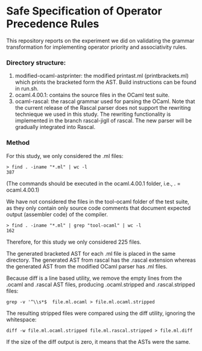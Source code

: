 Safe Specification of Operator Precedence Rules
===================================

This repository reports on the experiment we did on validating the grammar transformation
for implementing operator priority and associativity rules. 

### Directory structure:

1. modified-ocaml-astprinter: the modified printast.ml (printbrackets.ml) which prints the bracketed form the AST. Build instructions can be found in run.sh.
2. ocaml.4.00.1: contains the source files in the OCaml test suite. 
3. ocaml-rascal: the rascal grammar used for parsing the OCaml. Note that the current release of the Rascal parser does not support the rewriting technieque we used in this study. The rewriting functionality is implemented in the branch rascal-jigll of rascal. The new parser will be gradually integrated into Rascal.

### Method
For this study, we only considered the .ml files:

```
> find . -iname "*.ml" | wc -l
387
```
(The commands should be executed in the ocaml.4.00.1 folder, i.e., . = ocaml.4.00.1)

We have not considered the files in the tool-ocaml folder of the test suite, as they only 
contain only source code comments that document expected output (assembler code) of the compiler.

```
> find . -iname "*.ml" | grep "tool-ocaml" | wc -l
162
```
Therefore, for this study we only considered 225 files.

The generated bracketed AST for each .ml file is placed in the same directory. The generated AST from rascal
has the .rascal extension whereas the generated AST from the modified OCaml parser has .ml files.

Because diff is a line based utility, we remove the empty lines from the .ocaml and .rascal AST files, producing
.ocaml.stripped and .rascal.stripped files:

```
grep -v '^\\s*$  file.ml.ocaml > file.ml.ocaml.stripped
```

The resulting stripped files were compared using the diff utility, ignoring the whitespace:
```
diff -w file.ml.ocaml.stripped file.ml.rascal.stripped > file.ml.diff
```
If the size of the diff output is zero, it means that the ASTs were the same.






